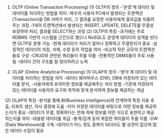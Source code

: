 1. OLTP (Online Transaction Processing)
(1) OLTP의 정의
  -'운영'계 데이터 및 데이터를 처리하는 방법을 의미
  -복수의 사용자 PC에서 발생되는 트랜잭션(Transaction)을 
  DB 서버가 처리, 그 결과를 요청한 사용자에게 결과값을 되돌려주는 과정
  -1개의 트랜잭션에서 발생되는 INSERT, UPDATE, DELETE를 
  무결성 보장하여 처리, 결과를 SELECT하는 과정
(2) OLTP의 특징
  -과거에는 주로 RDBMS 기반의 시스템을 근간으로 했으나
  NoSQL도 운영계 데이터의 성격을 띤다면 OLTP로 분류 가능
  -현재 데이터가 처리가 얼마나 정확하고 무결한지가 중요
  -실질적인 데이터의 저장, 삭제, 수정 등의 작업을 의미
  -비교적 작은 규모의 트랜잭션들로 구성
  -CRUD와 관련된 쿼리들이 주를 이룸
  -전통적인 DBMS들이 주로 사용됨
  -데이터 간의 구조를 잘 정리하려고 노력

2. OLAP (Online Analytical Processing)
(1) OLAP의 정의
  -'분석'계 데이터 및 데이터를 처리하는 방법을 의미
  -데이터 웨어하우스 (DW), DB에 저장되어 있는 데이터를 분석, 
  -사용자에게 유의미한 정보를 제공해주는 처리 방법
  -기존에 저장되어 있는 데이터를 사용자의 요구와 목적에 맞게 분석하여 정보를 제공하는 개념
   
(2) OLAP의 특징
  -분석을 통해 BI(Business Intelligence)와 연계하여 특정 지표 추출, 리포트 생산, 의사 결정에 도움
  -이미 저장된 데이터를 바탕으로 어떤 정보를 제공하는지가 중요
  -데이터가 무결, 정확하다는 전재 하에 정보를 어떤 식으로 표현하고 제공하는지를 의미
  -대용량 데이터를 취급
  -통계/집계 등의 복잡한 쿼리들이 주를 이룸
  -DW (Data Warehouse)를 구축
  -데이터가 어느 정도 중복이 되더라도 별 상관이 없으며 많은 데이터 수집이 필요
